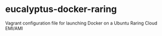 eucalyptus-docker-raring
========================

Vagrant configuration file for launching Docker on a Ubuntu Raring Cloud EMI/AMI
